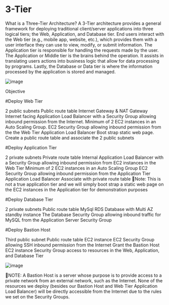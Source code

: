 # 3-Tier
What is a Three-Tier Architecture?
A 3-Tier architecture provides a general framework for deploying traditional client/server applications into three logical tiers; the Web, Application, and Database tier. End users interact with the Web tier (e.g., mobile app, website, etc.), which provides them with a user interface they can use to view, modify, or submit information. The Application tier is responsible for handling the requests made by the user. The Application or Middle tier is the brains behind the operation. It assists in translating users actions into business logic that allow for data processing by programs. Lastly, the Database or Data tier is where the information processed by the application is stored and managed.

![image](https://user-images.githubusercontent.com/123304509/213964602-31dbc271-1dc7-4db9-ab11-39407ba6243d.png)


Objective

#Deploy Web Tier

2 public subnets
Public route table
Internet Gateway & NAT Gateway
Internet facing Application Load Balancer with a Security Group allowing inbound permission from the Internet.
Minimum of 2 EC2 instances in an Auto Scaling Group.
EC2 Security Group allowing inbound permission from the the Web Tier Application Load Balancer
Boot strap static web page.
Create a public route table and associate the 2 public subnets

#Deploy Application Tier

2 private subnets
Private route table
Internal Application Load Balancer with a Security Group allowing inbound permission from EC2 instances in the Web Tier
Minimum of 2 EC2 instances in an Auto Scaling Group
EC2 Security Group allowing inbound permission from the Application Tier Application Load Balancer
Associate with private route table
📝Note: This is not a true application tier and we will simply boot strap a static web page on the EC2 instances in the Application tier for demonstration purposes

#Deploy Database Tier

2 private subnets
Public route table
MySql RDS Database with Multi AZ standby instance
The Database Security Group allowing inbound traffic for MySQL from the Application Server Security Group

#Deploy Bastion Host

Third public subnet
Public route table
EC2 instance
EC2 Security Group allowing SSH inbound permission from the Internet
Grant the Bastion Host EC2 instance Security Group access to resources in the Web, Application, and Database Tier

![image](https://user-images.githubusercontent.com/123304509/213964656-0e070a92-bfb7-4688-8724-da741c4195a7.png)


📝NOTE: A Bastion Host is a server whose purpose is to provide access to a private network from an external network, such as the Internet. None of the resources we deploy (besides our Bastion Host and Web Tier Application Load Balancer) will be directly accessible from the Internet due to the rules we set on the Security Groups.
